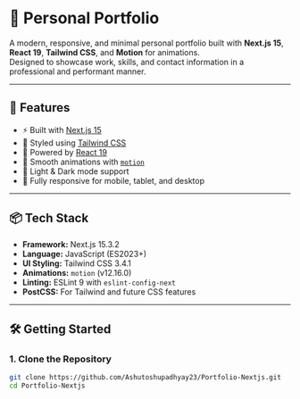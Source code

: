 # 💼 Personal Portfolio

A modern, responsive, and minimal personal portfolio built with **Next.js 15**, **React 19**, **Tailwind CSS**, and **Motion** for animations.  
Designed to showcase work, skills, and contact information in a professional and performant manner.

---

## 🚀 Features

- ⚡ Built with [Next.js 15](https://nextjs.org/)
- 🎨 Styled using [Tailwind CSS](https://tailwindcss.com/)
- 🧠 Powered by [React 19](https://react.dev/)
- 💫 Smooth animations with [`motion`](https://www.npmjs.com/package/motion)
- 🌙 Light & Dark mode support
- 📱 Fully responsive for mobile, tablet, and desktop

---

## 📦 Tech Stack

- **Framework:** Next.js 15.3.2
- **Language:** JavaScript (ES2023+)
- **UI Styling:** Tailwind CSS 3.4.1
- **Animations:** `motion` (v12.16.0)
- **Linting:** ESLint 9 with `eslint-config-next`
- **PostCSS:** For Tailwind and future CSS features

---

## 🛠️ Getting Started

### 1. Clone the Repository

```bash
git clone https://github.com/Ashutoshupadhyay23/Portfolio-Nextjs.git
cd Portfolio-Nextjs
